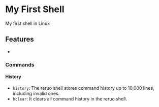 # My First Shell

My first shell in Linux

## Features
* 
### Commands

#### History
* `history`: The reruo shell stores command history up to 10,000 lines, including invalid ones.
* `hclear`: It clears all command history in the reruo shell.
